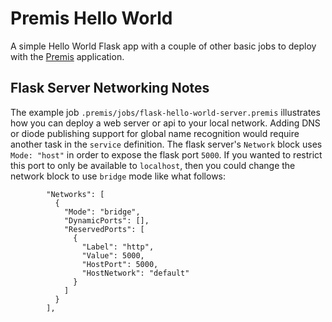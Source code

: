 # Premis Hello World

A simple Hello World Flask app with a couple of other basic jobs to deploy with the [Premis](https://dev.premis.app/docs) application.

## Flask Server Networking Notes

The example job `.premis/jobs/flask-hello-world-server.premis` illustrates how you can deploy a web server or api to your local network. Adding DNS or diode publishing support for global name recognition would require another task in the `service` definition. The flask server's `Network` block uses `Mode: "host"` in order to expose the flask port `5000`. If you wanted to restrict this port to only be available to `localhost`, then you could change the network block to use `bridge` mode like what follows:

```
        "Networks": [
          {
            "Mode": "bridge",
            "DynamicPorts": [],
            "ReservedPorts": [
              {
                "Label": "http",
                "Value": 5000,
                "HostPort": 5000,
                "HostNetwork": "default"
              }
            ]
          }
        ],
```
